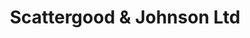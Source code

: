 ---
title: "Scattergood & Johnson Ltd"
url: /gateshead/scattergood-und-johnson-ltd/
shop: Großhandel
---